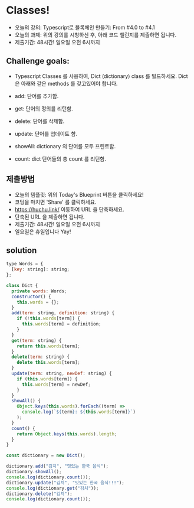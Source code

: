 # Classes!

-   오늘의 강의: Typescript로 블록체인 만들기: From #4.0 to #4.1
-   오늘의 과제: 위의 강의를 시청하신 후, 아래 코드 챌린지를 제출하면 됩니다.
-   제출기간: 48시간! 일요일 오전 6시까지

## Challenge goals:

-   Typescript Classes 를 사용하여, Dict (dictionary) class 를 빌드하세요. Dict은 아래와 같은 methods 를 갖고있어야 합니다.

-   add: 단어를 추가함.
-   get: 단어의 정의를 리턴함.
-   delete: 단어를 삭제함.
-   update: 단어를 업데이트 함.
-   showAll: dictionary 의 단어를 모두 프린트함.
-   count: dict 단어들의 총 count 를 리턴함.

## 제출방법

-   오늘의 템플릿: 위의 Today's Blueprint 버튼을 클릭하세요!
-   코딩을 마치면 'Share' 를 클릭하세요.
-   https://huchu.link/ 이동하여 URL 을 단축하세요.
-   단축된 URL 을 제출하면 됩니다.
-   제출기간: 48시간! 일요일 오전 6시까지
-   일요일은 휴일입니다 Yay!

## solution

```jsx
type Words = {
  [key: string]: string;
};

class Dict {
  private words: Words;
  constructor() {
    this.words = {};
  }
  add(term: string, definition: string) {
    if (!this.words[term]) {
      this.words[term] = definition;
    }
  }
  get(term: string) {
    return this.words[term];
  }
  delete(term: string) {
    delete this.words[term];
  }
  update(term: string, newDef: string) {
    if (this.words[term]) {
      this.words[term] = newDef;
    }
  }
  showAll() {
    Object.keys(this.words).forEach((term) =>
      console.log(`${term}: ${this.words[term]}`)
    );
  }
  count() {
    return Object.keys(this.words).length;
  }
}

const dictionary = new Dict();

dictionary.add("김치", "밋있는 한국 음식");
dictionary.showAll();
console.log(dictionary.count());
dictionary.update("김치", "밋있는 한국 음식!!!");
console.log(dictionary.get("김치"));
dictionary.delete("김치");
console.log(dictionary.count());

```
